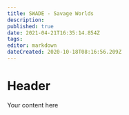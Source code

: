 ```yaml
---
title: SWADE - Savage Worlds
description: 
published: true
date: 2021-04-21T16:35:14.854Z
tags: 
editor: markdown
dateCreated: 2020-10-18T08:16:56.209Z
---
```


# Header
Your content here